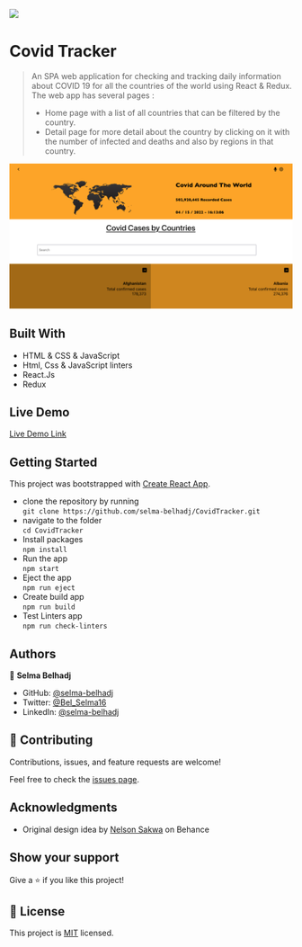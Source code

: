 ![](https://img.shields.io/badge/Microverse-blueviolet)

# Covid Tracker


> An SPA web application for checking and tracking daily information about COVID 19 for all the countries of the world using React & Redux. The web app has several pages :
>- Home page with a list of all countries that can be filtered by the country.
>- Detail page for more detail about the country by clicking on it with the number of infected and deaths and also by regions in that country.

![screencapture](./src/images/ScreenshotCovid19.png)

## Built With
- HTML & CSS & JavaScript
- Html, Css & JavaScript linters
- React.Js
- Redux

## Live Demo 

[Live Demo Link](selmab-react-template.netlify.app)


## Getting Started

This project was bootstrapped with [Create React App](https://github.com/facebook/create-react-app).


- clone the repository by running\
    `git clone https://github.com/selma-belhadj/CovidTracker.git`
- navigate to the folder\
    `cd CovidTracker`
- Install packages\
    `npm install`
- Run the app\
    `npm start`
- Eject the app\
    `npm run eject`
- Create build app\
    `npm run build`
- Test Linters app\
    `npm run check-linters`

## Authors

👤 **Selma Belhadj**

- GitHub: [@selma-belhadj](https://github.com/selma-belhadj)
- Twitter: [@Bel_Selma16](https://twitter.com/Bel_Selma16)
- LinkedIn: [@selma-belhadj](https://www.linkedin.com/in/selma-belhadj/)


## 🤝 Contributing

Contributions, issues, and feature requests are welcome!

Feel free to check the [issues page](../../issues/).


## Acknowledgments

- Original design idea by [Nelson Sakwa](https://www.behance.net/gallery/31579789/Ballhead-App-%28Free-PSDs%29) on Behance

## Show your support

Give a ⭐️ if you like this project!

## 📝  License
This project is [MIT](./MIT.md) licensed.
